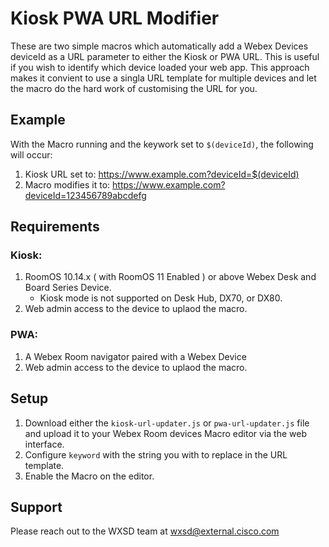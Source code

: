 # Kiosk PWA URL Modifier
These are two simple macros which automatically add a Webex Devices deviceId as a URL parameter to either the Kiosk or PWA URL. This is useful if you wish to identify which device loaded your web app. This approach makes it convient to use a singla URL template for multiple devices and let the macro do the hard work of customising the URL for you.

## Example

With the Macro running and the keywork set to ``$(deviceId)``, the following will occur:
1. Kiosk URL set to: https://www.example.com?deviceId=$(deviceId)
2. Macro modifies it to: https://www.example.com?deviceId=123456789abcdefg

## Requirements

### Kiosk:

1. RoomOS 10.14.x ( with RoomOS 11 Enabled ) or above Webex Desk and Board Series Device.
   * Kiosk mode is not supported on Desk Hub, DX70, or DX80.
2. Web admin access to the device to uplaod the macro.

### PWA:

1. A Webex Room navigator paired with a Webex Device
2. Web admin access to the device to uplaod the macro.

## Setup

1. Download either the  ``kiosk-url-updater.js`` or ``pwa-url-updater.js`` file and upload it to your Webex Room devices Macro editor via the web interface.
2. Configure ``keyword`` with the string you with to replace in the URL template.
3. Enable the Macro on the editor.

## Support

Please reach out to the WXSD team at [wxsd@external.cisco.com](mailto:wxsd@external.cisco.com?subject=kiosk-pwa-modifier)
